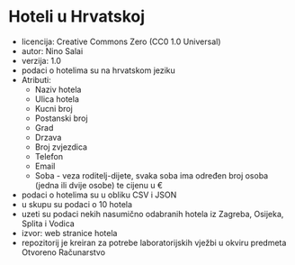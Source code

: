 # Hoteli u Hrvatskoj
- licencija: Creative Commons Zero (CC0 1.0 Universal)
- autor: Nino Salai
- verzija: 1.0
- podaci o hotelima su na hrvatskom jeziku
- Atributi:
  + Naziv hotela
  + Ulica hotela
  + Kucni broj
  + Postanski broj
  + Grad
  + Drzava
  + Broj zvjezdica
  + Telefon
  + Email
  + Soba - veza roditelj-dijete, svaka soba ima određen broj osoba (jedna ili dvije osobe) te cijenu u €
- podaci o hotelima su u obliku CSV i JSON
- u skupu su podaci o 10 hotela
- uzeti su podaci nekih nasumično odabranih hotela iz Zagreba, Osijeka, Splita i Vodica
- izvor: web stranice hotela
- repozitorij je kreiran za potrebe laboratorijskih vježbi u okviru predmeta Otvoreno Računarstvo
